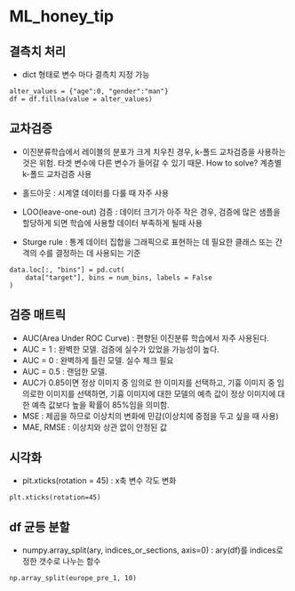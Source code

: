 # ML_honey_tip

## 결측치 처리
- dict 형태로 변수 마다 결측치 지정 가능
``` python3
alter_values = {"age":0, "gender":"man"}
df = df.fillna(value = alter_values)
```

## 교차검증
- 이진분류학습에서 레이블의 분포가 크게 치우친 경우, k-폴드 교차검증을 사용하는 것은 위험. 타겟 변수에 다른 변수가 들어갈 수 있기 때문. How to solve? 계층별 k-폴드 교차검증 사용

- 홀드아웃 : 시계열 데이터를 다룰 때 자주 사용

- LOO(leave-one-out) 검증 : 데이터 크기가 아주 작은 경우, 검증에 많은 샘플을 할당하게 되면 학습에 사용할 데이터 부족하게 될때 사용
- Sturge rule : 통계 데이터 집합을 그래픽으로 표현하는 데 필요한 클래스 또는 간격의 수를 결정하는 데 사용되는 기준

``` python3
data.loc[:, "bins"] = pd.cut(
    data["target"], bins = num_bins, labels = False
)
```

## 검증 매트릭
- AUC(Area Under ROC Curve) : 편향된 이진분류 학습에서 자주 사용된다.
- AUC = 1 : 완벽한 모델. 검증에 실수가 있었을 가능성이 높다.
- AUC = 0 : 완벽하게 틀린 모델. 실수 체크 필요
- AUC = 0.5 : 랜덤한 모델.
- AUC가 0.85이면 정상 이미지 중 임의로 한 이미지를 선택하고, 기흉 이미지 중 임의로한 이미지를 선택하면, 기흉 이미지에 대한 모델의 예측 값이 정상 이미지에 대한 예측 값보다 높을 확률이 85%임을 의미함.
- MSE : 제곱을 하므로 이상치의 변화에 민감(이상치에 중점을 두고 싶을 때 사용)
- MAE, RMSE : 이상치와 상관 없이 안정된 값

## 시각화
- plt.xticks(rotation = 45) : x축 변수 각도 변화
``` python3
plt.xticks(rotation=45)
```

## df 균등 분할
- numpy.array_split(ary, indices_or_sections, axis=0) : ary(df)를 indices로 정한 갯수로 나누는 함수
``` python3
np.array_split(europe_pre_1, 10)
```
